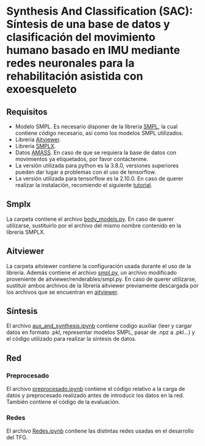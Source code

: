 # Synthesis And Classification (SAC): Síntesis de una base de datos y clasificación del movimiento humano basado en IMU mediante redes neuronales para la rehabilitación asistida con exoesqueleto

## Requisitos 
- Modelo SMPL. Es necesario disponer de la libreria [SMPL](https://smpl.is.tue.mpg.de/index.html), la cual contiene código necesario, así como los modelos SMPL utilizados.
- Librería [Aitviewer](https://github.com/eth-ait/aitviewer/tree/main/aitviewer).
- Librería [SMPLX](https://github.com/vchoutas/smplx/tree/main/smplx).
- Datos [AMASS](https://amass.is.tue.mpg.de/). En caso de que se requiera la base de datos con movimientos ya etiquetados, por favor contáctenme.
- La versión utilizada para python es la 3.8.0, versiones superiores pueden dar lugar a problemas con el uso de tensorflow.
- La versión utilizada para tensorflow es la 2.10.0. En caso de querer realizar la instalación, recomiendo el siguiente [tutorial](https://youtu.be/hHWkvEcDBO0?si=l2H_PB0Oysy1_lH3).

## Smplx
La carpeta contiene el archivo [body_models.py](./smplx/body_models.py). En caso de querer utilizarse, sustituirlo por el archivo del mismo nombre contenido en la librería SMPLX.

## Aitviewer
La carpeta aitviewer contiene la configuración usada durante el uso de la librería. Además contiene el archivo [smpl.py](./aitviewer/smpl.py), un archivo modificado proveniente de aitviewer/renderables/smpl.py. En caso de querer utilizarse, sustituir ambos archivos de la librería aitviewer previamente descargada por los archivos que se encuentran en [aitviewer](./aitviewer).

## Síntesis
El archivo [aux_and_synthesis.ipynb](./aux_and_synthesis.ipynb) contiene codigo auxiliar (leer y cargar datos en formato .pkl, representar modelos SMPL, pasar de .npz a .pkl...) y el código utilizado para realizar la síntesis de datos.

## Red

### Preprocesado
El archivo [preprocesado.ipynb](./preprocesado.ipynb) contiene el código relativo a la carga de datos y preprocesado realizado antes de introducir los datos en la red. También contiene el código de la evaluación.

### Redes
El archivo [Redes.ipynb](./Redes.ipynb) contiene las distintas redes usadas en el desarrollo del TFG.


